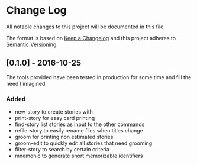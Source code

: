 # Change Log
All notable changes to this project will be documented in this file.

The format is based on [Keep a Changelog](http://keepachangelog.com/)
and this project adheres to [Semantic Versioning](http://semver.org/).

## [0.1.0] - 2016-10-25

The tools provided have been tested in production for some time and
fill the need I imagined.

### Added
- new-story to create stories with
- print-story for easy card printing
- find-story list stories as input to the other commands
- refile-story to easily rename files when titles change
- groom for printing non estimated stories
- groom-edit to quickly edit all stories that need grooming
- filter-story to search by certain criteria
- mnemonic to generate short memorizable identifiers

